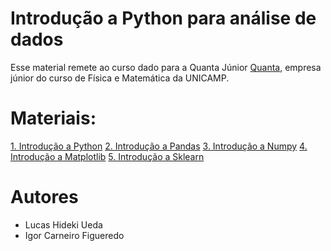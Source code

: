 # Introdução a Python para análise de dados

Esse material remete ao curso dado para a Quanta Júnior [Quanta](quanta.org.br), empresa júnior do curso de Física e Matemática da UNICAMP.

# Materiais:

[1. Introdução a Python](df)
[2. Introdução a Pandas](df)
[3. Introdução a Numpy]()
[4. Introdução a Matplotlib]()
[5. Introdução a Sklearn]()

# Autores

* Lucas Hideki Ueda
* Igor Carneiro Figueredo
